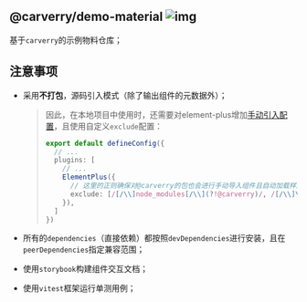 ## @carverry/demo-material ![img](https://img.shields.io/npm/v/@carverry/demo-material)

基于`carverry`的示例物料仓库；

## 注意事项

- 采用**不打包**，源码引入模式（除了输出组件的元数据外）；

  > 因此，在本地项目中使用时，还需要对element-plus增加[手动引入配置](https://element-plus.org/zh-CN/guide/quickstart.html#%E6%89%8B%E5%8A%A8%E5%AF%BC%E5%85%A5)，且使用自定义`exclude`配置：
  >
  > ```ts
  > export default defineConfig({
  >   // ...
  >   plugins: [
  >     // ...
  >     ElementPlus({
  >       // 这里的正则确保对@carverry的包也会进行手动导入组件且自动加载样式
  >       exclude: [/[/\\]node_modules[/\\](?!@carverry)/, /[/\\]\.git[/\\]/, /[/\\]\.nuxt[/\\]/]
  >     }),
  >   ]
  > })
  > ```

- 所有的`dependencies`（直接依赖）都按照`devDependencies`进行安装，且在`peerDependencies`指定兼容范围；

- 使用`storybook`构建组件交互文档；

- 使用`vitest`框架运行单测用例；

